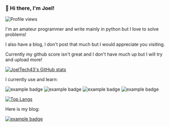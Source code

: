 ### 👋 Hi there, I'm Joel!

![Profile views](https://gpvc.arturio.dev/JoelTech43)

I'm an amateur programmer and write mainly in python but I love to solve problems!

I also have a blog, I don't post that much but I would appreciate you visiting.

Currently my github score isn't great and I don't have much up but I will try and upload more!

[![JoelTech43's GitHub stats](https://github-readme-stats.vercel.app/api?username=JoelTech43&theme=merko&show_icons=true)](https://github.com/JoelTech43/github-readme-stats)

I currently use and learn:
<p align=left>
  <img src="python.svg" alt="example badge" style="vertical-align:top margin:6px 4px">
  <img src="html.svg" alt="example badge" style="vertical-align:top margin:6px 4px">
  <img src="css3.svg" alt="example badge" style="vertical-align:top margin:6px 4px">
  <img src="bash.svg" alt="example badge" style="vertical-align:top margin:6px 4px">
</p> 

[![Top Langs](https://github-readme-stats.vercel.app/api/top-langs/?username=JoelTech43)](https://github.com/JoelTech43/github-readme-stats)

Here is my blog:
<p align=left>
<a href="https://codingwithjoel.wordpress.com/">
  <img src="wordpress.svg" alt="example badge" style="vertical-align:top margin:6px 4px">
</a>
</p>
<!--
**JoelTech43/JoelTech43** is a ✨ _special_ ✨ repository because its `README.md` (this file) appears on your GitHub profile.

Here are some ideas to get you started:

- 🔭 I’m currently working on ...
- 🌱 I’m currently learning ...
- 👯 I’m looking to collaborate on ...
- 🤔 I’m looking for help with ...
- 💬 Ask me about ...
- 📫 How to reach me: ...
- 😄 Pronouns: ...
- ⚡ Fun fact: ...
-->
